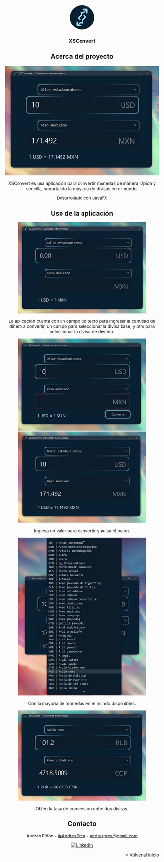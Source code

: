 <a name="readme-top"></a>

<!-- PROJECT LOGO -->
<br />
<div align="center">
  <a href="https://github.com/XsKino/xsconvert">
    <img src="product-img/logo.png" alt="Logo" width="80" height="80">
  </a>

  <h3 align="center">XSConvert</h3>

<!-- ABOUT THE PROJECT -->
## Acerca del proyecto

[![Product Name Screen Shot][product-screenshot]](https://example.com)

XSConvert es una aplicación para convertir monedas de manera rápida y sencilla, soportando la mayoría de divisas en el mundo.

Desarrollado con JavaFX

<!-- GETTING STARTED -->
## Uso de la aplicación

  <img src="product-img/step-1.jpg" alt="Logo" style="width:30em;">
  
  La aplicación cuenta con un campo de tecto para ingresar la cantidad de dinero a convertir, un campo para seleccionar la divisa base, y otro para seleccionar la divisa de destino.

  <img src="product-img/step-2.jpg" alt="Logo" style="width:30em;">

  <img src="product-img/step-3.jpg" alt="Logo" style="width:30em;">

  Ingresa un valor para convertir y pulsa el botón.

  <img src="product-img/step-4.jpg" alt="Logo" style="width:30em;">

  Con la mayoría de monedas en el mundo disponibles.

  <img src="product-img/step-5.jpg" alt="Logo" style="width:30em;">

  Obtén la tasa de conversión entre dos divisas.

<!-- CONTACT -->
## Contacto

Andrés Piñón - [@AndresPrza](https://twitter.com/AndresPrza) - andresprza@gmail.com

[![LinkedIn][linkedin-shield]][linkedin-url]

<p align="right">< <a href="#readme-top">Volver al inicio</a></p>


<!-- MARKDOWN LINKS & IMAGES -->
<!-- https://www.markdownguide.org/basic-syntax/#reference-style-links -->
[linkedin-shield]: https://img.shields.io/badge/-LinkedIn-black.svg?style=for-the-badge&logo=linkedin&colorB=555
[linkedin-url]: https://linkedin.com/in/andresprza
[product-screenshot]: product-img/main.jpg
